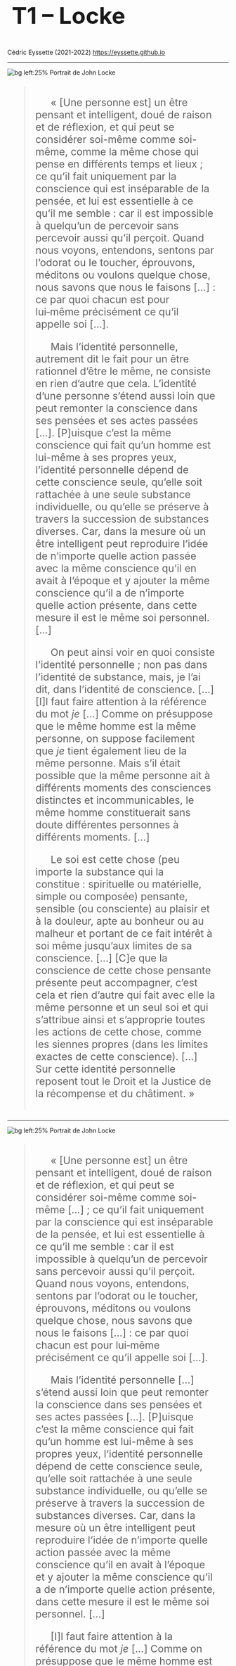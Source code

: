 ```yaml
---
marp: true
theme: teaching
paginate: true
size: 4:3
---
```


<!-- _class: titre -->
<style scoped>
h1{font-size:3.7em; padding:10px!important}
span {display:none}
</style>
# T1 – Locke <span>: <br>Qu'est-ce qui <br>constitue l'identité d'une personne ?</span>
Cédric Eyssette (2021-2022)
https://eyssette.github.io

---
<!-- _class: citationC pp-->
<style scoped>
blockquote{text-indent:1.5em; font-size:23px;  overflow:scroll; padding-right:30px}
section:after{display:none}
</style>
![bg left:25% Portrait de John Locke](https://upload.wikimedia.org/wikipedia/commons/thumb/d/d1/JohnLocke.png/520px-JohnLocke.png)
><p>« [Une personne est] un être pensant et intelligent, doué de raison et de réflexion, et qui peut se considérer soi-même comme soi-même, comme la même chose qui pense en différents temps et lieux ; ce qu’il fait uniquement par la conscience qui est inséparable de la pensée, et lui est essentielle à ce qu’il me semble : car il est impossible à quelqu’un de percevoir sans percevoir aussi qu’il perçoit. Quand nous voyons, entendons, sentons par l’odorat ou le toucher, éprouvons, méditons ou voulons quelque chose, nous savons que nous le faisons […] : ce par quoi chacun est pour lui&#8209;même précisément ce qu’il appelle soi […].</p>
><p>Mais l’identité personnelle, autrement dit le fait pour un être rationnel d’être le même, ne consiste en rien d’autre que cela. L’identité d’une personne s’étend aussi loin que peut remonter la conscience dans ses pensées et ses actes passées […]. [P]uisque c’est la même conscience qui fait qu’un homme est lui-même à ses propres yeux, l’identité personnelle dépend de cette conscience seule, qu’elle soit rattachée à une seule substance individuelle, ou qu’elle se préserve à travers la succession de substances diverses. Car, dans la mesure où un être intelligent peut reproduire l’idée de n’importe quelle action passée avec la même conscience qu’il en avait à l’époque et y ajouter la même conscience qu’il a de n’importe quelle action présente, dans cette mesure il est le même soi personnel. […]</p>
><p>On peut ainsi voir en quoi consiste l’identité personnelle ; non pas dans l’identité de substance, mais, je l’ai dit, dans l’identité de conscience. […] [I]l faut faire attention à la référence du mot <i>je</i> […] Comme on présuppose que le même homme est la même personne, on suppose facilement que <i>je</i> tient également lieu de la même personne. Mais s’il était possible que la même personne ait à différents moments des consciences distinctes et incommunicables, le même homme constituerait sans doute différentes personnes à différents moments. […]</p>
><p>Le soi est cette chose (peu importe la substance qui la constitue : spirituelle ou matérielle, simple ou composée) pensante, sensible (ou consciente) au plaisir et à la douleur, apte au bonheur ou au malheur et portant de ce fait intérêt à soi même jusqu’aux limites de sa conscience. […] [C]e que la conscience de cette chose pensante présente peut accompagner, c’est cela et rien d’autre qui fait avec elle la même personne et un seul soi et qui s’attribue ainsi et s’approprie toutes les actions de cette chose, comme les siennes propres (dans les limites exactes de cette conscience). […] Sur cette identité personnelle reposent tout le Droit et la Justice de la récompense et du châtiment. »</p>



---
<!-- _class: citationC pp-->
<style scoped>
blockquote{text-indent:1.5em; font-size:23px;  overflow:scroll; padding-right:30px}
section:after{display:none}
</style>
![bg left:25% Portrait de John Locke](https://upload.wikimedia.org/wikipedia/commons/thumb/d/d1/JohnLocke.png/520px-JohnLocke.png)
><p>« [Une personne est] un être pensant et intelligent, doué de raison et de réflexion, et qui peut se considérer soi-même comme soi-même […] ; ce qu’il fait uniquement par la conscience qui est inséparable de la pensée, et lui est essentielle à ce qu’il me semble : car il est impossible à quelqu’un de percevoir sans percevoir aussi qu’il perçoit. Quand nous voyons, entendons, sentons par l’odorat ou le toucher, éprouvons, méditons ou voulons quelque chose, nous savons que nous le faisons […] : ce par quoi chacun est pour lui&#8209;même précisément ce qu’il appelle soi […].</p>
><p>Mais l’identité personnelle […] s’étend aussi loin que peut remonter la conscience dans ses pensées et ses actes passées […]. [P]uisque c’est la même conscience qui fait qu’un homme est lui-même à ses propres yeux, l’identité personnelle dépend de cette conscience seule, qu’elle soit rattachée à une seule substance individuelle, ou qu’elle se préserve à travers la succession de substances diverses. Car, dans la mesure où un être intelligent peut reproduire l’idée de n’importe quelle action passée avec la même conscience qu’il en avait à l’époque et y ajouter la même conscience qu’il a de n’importe quelle action présente, dans cette mesure il est le même soi personnel. […]</p>
><p>[I]l faut faire attention à la référence du mot <i>je</i> […] Comme on présuppose que le même homme est la même personne, on suppose facilement que <i>je</i> tient également lieu de la même personne. Mais s’il était possible que la même personne ait à différents moments des consciences distinctes et incommunicables, le même homme constituerait sans doute différentes personnes à différents moments. […]</p>
><p>Le soi est cette chose (peu importe la substance qui la constitue : spirituelle ou matérielle, simple ou composée) pensante, sensible (ou consciente) au plaisir et à la douleur, apte au bonheur ou au malheur et portant de ce fait intérêt à soi même jusqu’aux limites de sa conscience. […] [C]e que la conscience de cette chose pensante présente peut accompagner, c’est cela et rien d’autre qui fait avec elle la même personne et un seul soi et qui s’attribue ainsi et s’approprie toutes les actions de cette chose, comme les siennes propres (dans les limites exactes de cette conscience). […] Sur cette identité personnelle reposent tout le Droit et la Justice de la récompense et du châtiment. »</p>


---
<!-- _class: citationC fm-->
![bg left:18% Portrait de John Locke](https://upload.wikimedia.org/wikipedia/commons/thumb/d/d1/JohnLocke.png/520px-JohnLocke.png)

>« [Une personne est] un être pensant et intelligent, doué de raison et de réflexion, et qui peut se considérer soi-même comme soi-même, comme la même chose qui pense en différents temps et lieux ; ce qu’il fait uniquement par la conscience qui est inséparable de la pensée, et lui est essentielle à ce qu’il me semble : car il est impossible à quelqu’un de percevoir sans percevoir aussi qu’il perçoit. Quand nous voyons, entendons, sentons par l’odorat ou le toucher, éprouvons, méditons ou voulons quelque chose, nous savons que nous le faisons […] : ce par quoi chacun est pour lui&#8209;même précisément ce qu’il appelle soi […]. »
>>John **Locke**, _Essai sur l'entendement humain_, II, 27


---
<!-- _class: citationC fmm-->
![bg left:18% Portrait de John Locke](https://upload.wikimedia.org/wikipedia/commons/thumb/d/d1/JohnLocke.png/520px-JohnLocke.png)

>« Mais l’identité personnelle, autrement dit le fait pour un être rationnel d’être le même, ne consiste en rien d’autre que cela. L’identité d’une personne s’étend aussi loin que peut remonter la conscience dans ses pensées et ses actes passées […]. [P]uisque c’est la même conscience qui fait qu’un homme est lui-même à ses propres yeux, l’identité personnelle dépend de cette conscience seule, qu’elle soit rattachée à une seule substance individuelle, ou qu’elle se préserve à travers la succession de substances diverses. Car, dans la mesure où un être intelligent peut reproduire l’idée de n’importe quelle action passée avec la même conscience qu’il en avait à l’époque et y ajouter la même conscience qu’il a de n’importe quelle action présente, dans cette mesure il est le même soi personnel. »
>>John **Locke**, _Essai sur l'entendement humain_, II, 27

---
<!-- _class: citationC fp-->
![bg left:18% Portrait de John Locke](https://upload.wikimedia.org/wikipedia/commons/thumb/d/d1/JohnLocke.png/520px-JohnLocke.png)

>« On peut ainsi voir en quoi consiste l’identité personnelle ; non pas dans l’identité de substance, mais, je l’ai dit, dans l’identité de conscience. […] [I]l faut faire attention à la référence du mot <i>je</i> […] Comme on présuppose que le même homme est la même personne, on suppose facilement que <i>je</i> tient également lieu de la même personne. Mais s’il était possible que la même personne ait à différents moments des consciences distinctes et incommunicables, le même homme constituerait sans doute différentes personnes à différents moments. […] »
>>John **Locke**, _Essai sur l'entendement humain_, II, 27

---
<!-- _class: citationC f-->
![bg left:18% Portrait de John Locke](https://upload.wikimedia.org/wikipedia/commons/thumb/d/d1/JohnLocke.png/520px-JohnLocke.png)

>« Le soi est cette chose (peu importe la substance qui la constitue : spirituelle ou matérielle, simple ou composée) pensante, sensible (ou consciente) au plaisir et à la douleur, apte au bonheur ou au malheur et portant de ce fait intérêt à soi même jusqu’aux limites de sa conscience. […] [C]e que la conscience de cette chose pensante présente peut accompagner, c’est cela et rien d’autre qui fait avec elle la même personne et un seul soi et qui s’attribue ainsi et s’approprie toutes les actions de cette chose, comme les siennes propres (dans les limites exactes de cette conscience). […] Sur cette identité personnelle reposent tout le Droit et la Justice de la récompense et du châtiment. »
>>John **Locke**, _Essai sur l'entendement humain_, II, 27